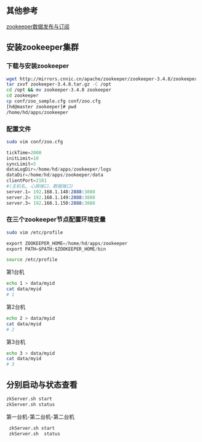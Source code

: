
## 其他参考

[zookeeper数据发布与订阅](https://mp.weixin.qq.com/s/aXrYuSjrkq2wYxN0mbvtLg)

## 安装zookeeper集群

### 下载与安装zookeeper

```sh
wget http://mirrors.cnnic.cn/apache/zookeeper/zookeeper-3.4.8/zookeeper-3.4.8.tar.gz -P /usr/local/src/
tar zxvf zookeeper-3.4.8.tar.gz -C /opt
cd /opt && mv zookeeper-3.4.8 zookeeper
cd zookeeper
cp conf/zoo_sample.cfg conf/zoo.cfg
[hd@master zookeeper]# pwd
/home/hd/apps/zookeeper
```

### 配置文件

```sh
sudo vim conf/zoo.cfg
```

```s
tickTime=2000
initLimit=10
syncLimit=5
dataLogDir=/home/hd/apps/zookeeper/logs
dataDir=/home/hd/apps/zookeeper/data
clientPort=2181
#(主机名, 心跳端口、数据端口)
server.1= 192.168.1.148:2888:3888
server.2= 192.168.1.149:2888:3888
server.3= 192.168.1.150:2888:3888
```

### 在三个zookeeper节点配置环境变量

```sh
sudo vim /etc/profile
```

```s
export ZOOKEEPER_HOME=/home/hd/apps/zookeeper
export PATH=$PATH:$ZOOKEEPER_HOME/bin
```

```sh
source /etc/profile
```

第1台机

```sh
echo 1 > data/myid
cat data/myid
# 1
```

第2台机

```sh
echo 2 > data/myid
cat data/myid
# 2
```

第3台机

```sh
echo 3 > data/myid
cat data/myid
# 3
```

## 分别启动与状态查看

```sh
zkServer.sh start
zkServer.sh status
```

第一台机-第二台机-第二台机

```sh
 zkServer.sh start
 zkServer.sh  status
```